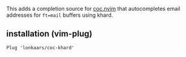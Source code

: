 This adds a completion source for [coc.nvim][coc] that autocompletes email
addresses for `ft=mail` buffers using khard.

## installation (vim-plug)

```
Plug 'lonkaars/coc-khard'
```

[coc]: https://github.com/neoclide/coc.nvim

